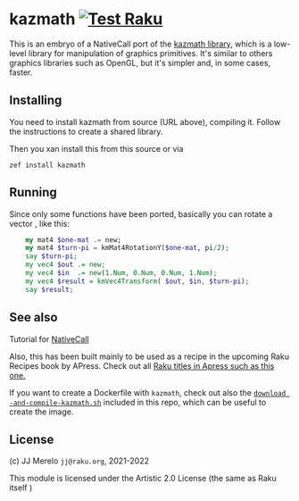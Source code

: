 # kazmath [![Test Raku](https://github.com/JJ/raku-kazmath/actions/workflows/test.yaml/badge.svg)](https://github.com/JJ/raku-kazmath/actions/workflows/test.yaml)

This is an embryo of a NativeCall port of the [kazmath 
library](https://github.com/Kazade/kazmath), which is a low-level library for
 manipulation of graphics primitives. It's  similar to others graphics
  libraries such as OpenGL, but it's simpler and, in some cases, faster. 

## Installing

You need to install kazmath from source (URL above), compiling it. Follow the
 instructions to create a shared library.
 
Then you xan install this from this source or via
 
    zef install kazmath

## Running

Since only some functions have been ported, basically you can rotate a vector
, like this:

```raku
    my mat4 $one-mat .= new;
    my mat4 $turn-pi = kmMat4RotationY($one-mat, pi/2);
    say $turn-pi;
    my vec4 $out .= new;
    my vec4 $in  .= new(1.Num, 0.Num, 0.Num, 1.Num);
    my vec4 $result = kmVec4Transform( $out, $in, $turn-pi);
    say $result;
```

## See also

Tutorial for [NativeCall](https://docs.raku.org/language/nativecall)

Also, this has been built mainly to be used as a recipe in the upcoming Raku
 Recipes book by APress. Check out all [Raku titles in Apress such as this one.
 ](https://www.apress.com/gp/book/9781484249550)
 
If you want to create a Dockerfile with `kazmath`, check out also the [`download
-and-compile-kazmath.sh`](download-and-compile-kazmath.sh) included in this
 repo, which can be useful to create the image.

## License

(c) JJ Merelo `jj@raku.org`, 2021-2022
 
This module is licensed under the Artistic 2.0 License (the same as Raku itself
)
